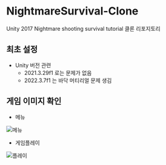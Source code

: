 # NightmareSurvival-Clone
Unity 2017 Nightmare shooting survival tutorial 클론 리포지토리

## 최초 설정
- Unity 버전 관련
	- 2021.3.29f1 로는 문제가 없음
	- 2022.3.7f1 는 바닥 머티리얼 문제 생김
	
## 게임 이미지 확인
- 메뉴

![메뉴](https://raw.githubusercontent.com/hugoMGSung/cloning-nightmare-survival/main/images/cloning000.png)

- 게임플레이

![플레이](https://raw.githubusercontent.com/hugoMGSung/cloning-nightmare-survival/main/images/cloning001.png)
